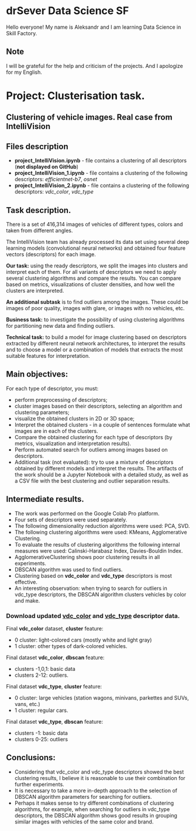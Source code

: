 # drSever Data Science SF
Hello everyone! My name is Aleksandr and I am learning Data Science in Skill Factory.
## Note
I will be grateful for the help and criticism of the projects. And I apologize for my English.

# Project: Clusterisation task. 
## Clustering of vehicle images. Real case from IntelliVision

## Files description

- **project_IntelliVision.ipynb** - file contains a clustering of all descriptors (**not displayed on GitHub**)
- **project_IntelliVision_1.ipynb** - file contains a clustering of the following descriptors: *efficientnet-b7*, *osnet* 
- **project_IntelliVision_2.ipynb** - file contains a clustering of the following descriptors: *vdc_color*, *vdc_type*

## Task description.
There is a set of 416,314 images of vehicles of different types, colors and taken from different angles.

The IntelliVision team has already processed its data set using several deep learning models (convolutional neural networks) and obtained four feature vectors (descriptors) for each image.

**Our task:** using the ready descriptors, we split the images into clusters and interpret each of them. For all variants of descriptors we need to apply several clustering algorithms and compare the results. You can compare based on metrics, visualizations of cluster densities, and how well the clusters are interpreted.

**An additional subtask** is to find outliers among the images. These could be images of poor quality, images with glare, or images with no vehicles, etc.

**Business task:** to investigate the possibility of using clustering algorithms for partitioning new data and finding outliers.

**Technical task:** to build a model for image clustering based on descriptors extracted by different neural network architectures, to interpret the results and to choose a model or a combination of models that extracts the most suitable features for interpretation.

## Main objectives:
For each type of descriptor, you must:
- perform preprocessing of descriptors;
- cluster images based on their descriptors, selecting an algorithm and clustering parameters;
- visualize the obtained clusters in 2D or 3D space;
- Interpret the obtained clusters - in a couple of sentences formulate what images are in each of the clusters.
- Compare the obtained clustering for each type of descriptors (by metrics, visualization and interpretation results).
- Perform automated search for outliers among images based on descriptors.
- Additional task (not evaluated): try to use a mixture of descriptors obtained by different models and interpret the results.
The artifacts of the work should be a Jupyter Notebook with a detailed study, as well as a CSV file with the best clustering and outlier separation results.

## Intermediate results.
- The work was performed on the Google Colab Pro platform.
- Four sets of descriptors were used separately.
- The following dimensionality reduction algorithms were used: PCA, SVD.
- The following clustering algorithms were used: KMeans, Agglomerative Clustering.
- To evaluate the results of clustering algorithms the following internal measures were used: Calinski-Harabasz Index, Davies-Bouldin Index.
- AgglomerativeClustering shows poor clustering results in all experiments.
- DBSCAN algorithm was used to find outliers.
- Clustering based on **vdc_color** and **vdc_type** descriptors is most effective.
- An interesting observation: when trying to search for outliers in vdc_type descriptors, the DBSCAN algorithm clusters vehicles by color and make.

### Download updated [vdc_color](https://drive.google.com/file/d/1-QiUyRXGk_JXaToIgJF-XNIu7QG-8p1N/view?usp=sharing) and [vdc_type](https://drive.google.com/file/d/1-YF_s9X6ZtC_Tsj8CpzTXUZnucyhnWvl/view?usp=sharing) descriptor data.    
Final **vdc_color** dataset, **cluster** feature:     
- 0 cluster: light-colored cars (mostly white and light gray)
- 1 cluster: other types of dark-colored vehicles.
    
Final dataset **vdc_color**, **dbscan** feature:    
- clusters -1,0,1: basic data
- clusters 2-12: outliers.
    
Final dataset **vdc_type**, **cluster** feature:    
- 0 cluster: large vehicles (station wagons, minivans, parkettes and SUVs, vans, etc.)
- 1 cluster: regular cars.
      
Final dataset **vdc_type**, **dbscan** feature:    
- clusters -1: basic data
- clusters 0-25: outliers

## Conclusions:
- Considering that vdc_color and vdc_type descriptors showed the best clustering results, I believe it is reasonable to use their combination for further experiments.
- It is necessary to take a more in-depth approach to the selection of DBSCAN algorithm parameters for searching for outliers.
- Perhaps it makes sense to try different combinations of clustering algorithms, for example, when searching for outliers in vdc_type descriptors, the DBSCAN algorithm shows good results in grouping similar images with vehicles of the same color and brand.
